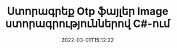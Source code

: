 ---
############################# Static ############################
layout: "auto-gen-signature"
date: 2022-03-01T15:12:22
draft: false
operation: Sign
signaturetype: Image
fileformat: Otp
productName: .NET
lang: hy
productCode: net
otherformats: pdf doc docx docm dot dotm dotx odt ott rtf xls xlsx xlsm xlsb csv ods ots xltx xltm ppt pptx pps ppsx odp otp potx potm pptm ppsm png jpg bmp gif tiff svg webp wmf
breadcrumb: Put Image signature on Otp for C#

############################# Head ############################
head_title: "Image ստորագրությունների ավելացում Otp ֆայլին C#-ով"
head_description: "Տեղադրեք Image ստորագրությունը Otp ֆայլի վրա .NET-ի համար՝ օգտագործելով մի քանի տող կոդ: Օգտագործեք GroupDocs Document Signature API-ը՝ տասնյակ ֆայլերի ձևաչափեր ստորագրելու համար:"

############################# Header ############################
title: "Ստորագրեք Otp ֆայլեր Image ստորագրություններով C#-ում"
description: "Ինչպես ավելացնել Image ստորագրությունը .NET կոդով մի քանի տողով"
bg_image: "https://cms.admin.containerize.com/templates/aspose/App_Themes/V3/images/bg/header1.png"
bg_overlay: false
button:
    enable: true

############################# SubMenu ############################
submenu:
    enable: true

    left:
        img_alt: "GroupDocs.Signature for .NET"
        image: "https://cms.admin.containerize.com/templates/groupdocs/images/product-logos/90x90-noborder/groupdocs-signature-net.png"
        product: "GroupDocs.Signature"
        platform: ".NET"



############################# About ############################
about:
    enable: true
    title: "GroupDocs.Signature for .NET Image signatures API-ի մասին"
    content: |
        [GroupDocs.Signature for .NET](https://products.groupdocs.com/signature/net/) հայտնի API է թվային փաստաթղթերի էլեկտրոնային ստորագրման համար: Ստորագրություններ, ինչպիսիք են տեքստերը, պատկերները, թվային վկայագրերը, շտրիխ կոդերը, QR-կոդերը, նամականիշերը կամ մետատվյալները հասանելի են: Ստորագրությունները կարող են տեղադրվել PDF ֆայլերի, MS Word փաստաթղթերի, MS Excel աշխատանքային գրքերի, MS PowerPoint ներկայացումների, Adobe Photoshop ֆայլերի և պատկերի տարբեր ձևաչափերի վրա: Հաճախորդները կարող են ստորագրել իրենց փաստաթուղթը և թարմացնել, որոնել, ստուգել, ​​ջնջել կամ նախադիտել այդ փաստաթղթերի վրա դրված էլեկտրոնային ստորագրությունները: Ավելին, տրամադրվում են ստորագրությունների հարմարեցման բազմաթիվ հնարավորություններ։
    

############################# Steps ############################
steps:
    enable: true
    title_left: "Otp-ը Image-ով C#-ով ստորագրելու քայլեր"
    content_left: |
        [GroupDocs.Signature for .NET](https://products.groupdocs.com/signature/net/) հնարավորություն է տալիս արագ և հեշտությամբ ստորագրել Otp փաստաթղթերը Image ստորագրություններով:
        
        * Ստեղծեք Signature դասի օրինակ, որը տրամադրում է Otp ֆայլ, որը պետք է ստորագրվի որպես ճանապարհ կամ հիշողության հոսք
        * Տեղադրեք SignOptions դասը և սահմանեք բոլոր պահանջվող տվյալները:
        * Հրավիրեք Signature.Sign() մեթոդը՝ փոխանցելով ելքային Otp ֆայլը կամ հիշողության հոսքը

    title_right: " Համակարգի պահանջները"
    content_right: |
        GroupDocs.Signature for .NET-ն աջակցվում է բոլոր հիմնական հարթակներում և օպերացիոն համակարգերում: Նախքան ստորև նշված կոդը գործարկելը, խնդրում ենք համոզվել, որ ձեր համակարգում տեղադրված են հետևյալ նախադրյալները.

        * Օպերացիոն համակարգեր՝ Microsoft Windows, Linux, MacOS
        * Մշակման միջավայրեր՝ Microsoft Visual Studio, Xamarin, MonoDevelop
        * Frameworks: .NET Framework, .NET Standard, .NET Core, Mono
        * Ստացեք վերջին GroupDocs.Signature for .NET-ը [Nuget]-ից (https://www.nuget.org/packages/groupdocs.signature)
         
    code: |
        ```csharp    
                
        // Set up input Otp file
        string filePath = "input.otp";
        // Set up output file
        string outputFilePath = "output.otp";
        // Provide image file
        string imageFilePath = "image.png";

        // Instantiate Signature for input file
        using (GroupDocs.Signature.Signature signature = new GroupDocs.Signature.Signature(filePath))
        {
            //Provide sign options
            ImageSignOptions options = new ImageSignOptions(imageFilePath)
            {
                // set signature position
                Left = 50,
                Top = 200
            };

            // sign Otp document
            SignResult result = signature.Sign(outputFilePath, options);
        }

        ```

############################# Demos ############################
demos:
    enable: true
    title: "Otp փաստաթղթերի ստորագրում Image Live Demo-ով"
    content: |
       Ստորագրեք Otp ֆայլը տարբեր ստորագրություններով հենց հիմա՝ այցելելով [GroupDocs.Signature App](https://products.groupdocs.app/signature/family) կայքը: Անվճար առցանց ցուցադրություն սպասում է ձեզ:          

############################# More Formats ############################
more_formats:
    enable: true
    title: "Այլ աջակցվող Image ստորագրություններ C#-ի համար"
    content: |
        "Դուք կարող եք նաև ստորագրել Otp ստորագրության այլ տեսակներով: Խնդրում ենք տեսնել ստորև ներկայացված ցուցակը:"
    format: 
       
       
back_to_top:
    enable: true
---